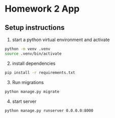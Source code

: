 # Homework 2 App

## Setup instructions
1. start a python virtual environment and activate
```sh
python -m venv .venv
source .venv/bin/activate
```
2. install dependencies
```sh
pip install -r requirements.txt
```
3. Run migrations
```sh
python manage.py migrate
```
4. start server
```sh
python manage.py runserver 0.0.0.0:8000
```